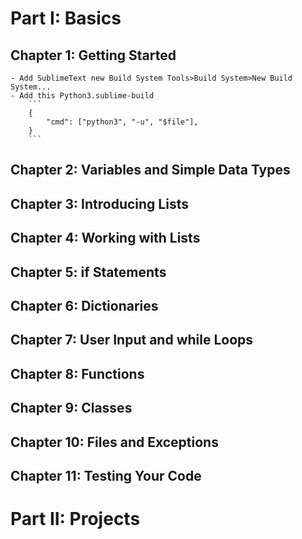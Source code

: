# Part I: Basics
## Chapter 1: Getting Started
	- Add SublimeText new Build System Tools>Build System>New Build System...
	- Add this Python3.sublime-build
		```
		{
			"cmd": ["python3", "-u", "$file"],
		}
		```


## Chapter 2: Variables and Simple Data Types
## Chapter 3: Introducing Lists
## Chapter 4: Working with Lists
## Chapter 5: if Statements
## Chapter 6: Dictionaries
## Chapter 7: User Input and while Loops
## Chapter 8: Functions
## Chapter 9: Classes
## Chapter 10: Files and Exceptions
## Chapter 11: Testing Your Code


# Part II: Projects
